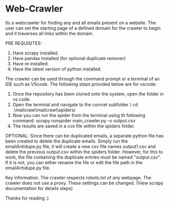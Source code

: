# Web-Crawler
Its a webcrawler for finding any and all emails present on a website.
The user can set the starting page of a defined domain for the crawler to begin and it traverses all links within the domain.

PRE REQUISITES:
1. Have scrapy installed.
2. Have pandas installed (for optional duplicate remover)
3. Have re installed.
4. Have the latest version of python installed.

The crawler can be used through the command prompt or a terminal of an IDE such as VScode. The following steps provided below are for vscode:
1. Once the repository has been cloned onto the system, open the folder in vs code.
2. Open the terminal and navigate to the corrcet subfolder ( cd .\mailcrawl\mailcrawl\spiders)
3. Now you can run the spider from the terminal using th following command: scrapy runspider main_crawler.py -o output.csv
4. The results are saved in a cvs file within the spiders folder.

OPTIONAL:
Since there can be duplicated emails, a separate python file has been created to delete the duplicate emails. 
Simply run the emailAntidupe.py file, it will create a new csv file names output1.csv and delete the previous output.csv within the spiders folder.
However, for this to work, the file containing the duplicate entries must be named "output.csv". 
If it is not, you can either rename the file or edit the file path in the emailAntidupe.py file.

Key information.
The crawler respects robots.txt of any webpage.
The crawler does not use a proxy.
These settings can be changed. (View scrapy documentation for details steps)

Thanks for reading :)
